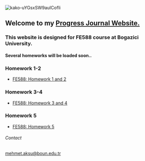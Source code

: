 ![kako-uYGsxSW9auICofIi](https://user-images.githubusercontent.com/49394063/141639464-771c2d1a-a041-4b85-b16d-817d036e6a9e.png)

## Welcome to my [Progress Journal Website.](https://bu-fe-588.github.io/fall21-MehmettAksuu/)




### This website is designed for FE588 course at Bogazici University.





#### Several homeworks will be loaded soon..



### Homework 1-2
* [FE588: Homework 1 and 2](https://github.com/BU-FE-588/fall21-MehmettAksuu/blob/4c0b2561256930ee9cac9c2ec0f0300b8b944634/Homework%201-2.ipynb)

### Homework 3-4
* [FE588: Homework 3 and 4](https://github.com/BU-FE-588/fall21-MehmettAksuu/blob/76b85920442b2691f142e94479f2704fa64bc2b6/Homework3-4.ipynb)

### Homework 5
* [FE588: Homework 5](https://github.com/BU-FE-588/fall21-MehmettAksuu/blob/e4c2c3ce4021afe7d280705838493c8ca21e607e/Homework5.ipynb)

###### Contact
mehmet.aksu@boun.edu.tr
